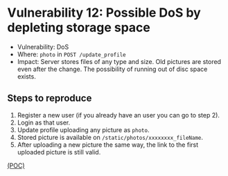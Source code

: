 # Vulnerability 12: Possible DoS by depleting storage space

- Vulnerability: DoS
- Where: `photo` in `POST /update_profile`
- Impact: Server stores files of any type and size. Old pictures are stored even after the change. The possibility of running out of disc space exists.

## Steps to reproduce

1. Register a new user (if you already have an user you can go to step 2).
2. Login as that user.
3. Update profile uploading any picture as `photo`.
4. Stored picture is available on `/static/photos/xxxxxxxx_fileName`.
5. After uploading a new picture the same way, the link to the first uploaded picture is still valid.

[(POC)](vuln12.py)
